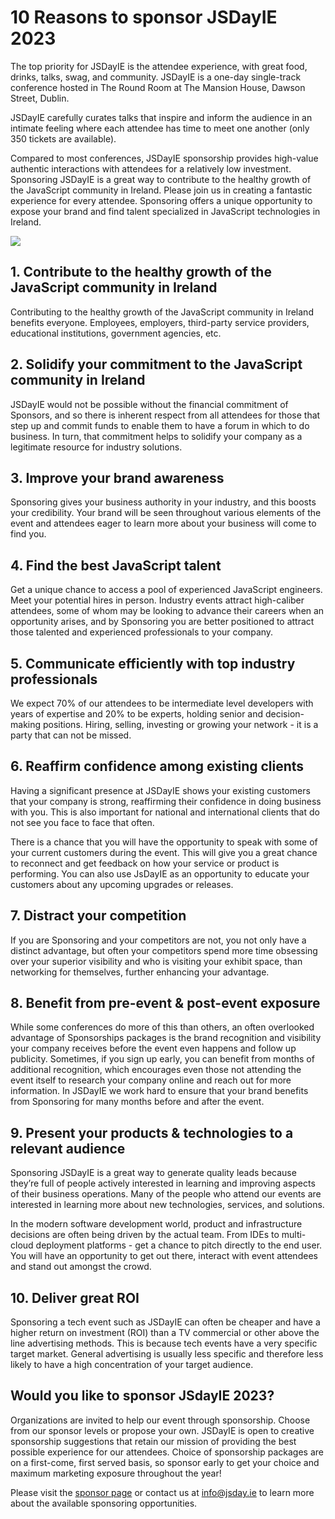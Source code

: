 # 10 Reasons to sponsor JSDayIE 2023

The top priority for JSDayIE is the attendee experience, with great food, drinks, talks, swag, and community. JSDayIE is a one-day single-track conference hosted in The Round Room at The Mansion House, Dawson Street, Dublin.

JSDayIE carefully curates talks that inspire and inform the audience in an intimate feeling where each attendee has time to meet one another (only 350 tickets are available).

Compared to most conferences, JSDayIE sponsorship provides high-value authentic interactions with attendees for a relatively low investment. Sponsoring JSDayIE is a great way to contribute to the healthy growth of the JavaScript community in Ireland. Please join us in creating a fantastic experience for every attendee. Sponsoring offers a unique opportunity to expose your brand and find talent specialized in JavaScript technologies in Ireland.

![](https://jsdayie.azureedge.net/data/media/blog/blog_post_3.png)

## 1. Contribute to the healthy growth of the JavaScript community in Ireland

Contributing to the healthy growth of the JavaScript community in Ireland benefits everyone. Employees, employers, third-party service providers, educational institutions, government agencies, etc.

## 2. Solidify your commitment to the JavaScript community in Ireland

JSDayIE would not be possible without the financial commitment of Sponsors, and so there is inherent respect from all attendees for those that step up and commit funds to enable them to have a forum in which to do business. In turn, that commitment helps to solidify your company as a legitimate resource for industry solutions. 

## 3. Improve your brand awareness

Sponsoring gives your business authority in your industry, and this boosts your credibility. Your brand will be seen throughout various elements of the event and attendees eager to learn more about your business will come to find you. 

## 4. Find the best JavaScript talent
 
Get a unique chance to access a pool of experienced JavaScript engineers. Meet your potential hires in person. Industry events attract high-caliber attendees, some of whom may be looking to advance their careers when an opportunity arises, and by Sponsoring you are better positioned to attract those talented and experienced professionals to your company. 

## 5. Communicate efficiently with top industry professionals

We expect 70% of our attendees to be intermediate level developers with years of expertise and 20% to be experts, holding senior and decision-making positions. Hiring, selling, investing or growing your network - it is a party that can not be missed.

## 6. Reaffirm confidence among existing clients

Having a significant presence at JSDayIE shows your existing customers that your company is strong, reaffirming their confidence in doing business with you. This is also important for national and international clients that do not see you face to face that often. 

There is a chance that you will have the opportunity to speak with some of your current customers during the event. This will give you a great chance to reconnect and get feedback on how your service or product is performing. You can also use JsDayIE as an opportunity to educate your customers about any upcoming upgrades or releases.

## 7. Distract your competition

If you are Sponsoring and your competitors are not, you not only have a distinct advantage, but often your competitors spend more time obsessing over your superior visibility and who is visiting your exhibit space, than networking for themselves, further enhancing your advantage. 

## 8. Benefit from pre-event & post-event exposure

While some conferences do more of this than others, an often overlooked advantage of Sponsorships packages is the brand recognition and visibility your company receives before the event even happens and follow up publicity. Sometimes, if you sign up early, you can benefit from months of additional recognition, which encourages even those not attending the event itself to research your company online and reach out for more information. In JSDayIE we work hard to ensure that your brand benefits from Sponsoring for many months before and after the event.

## 9. Present your products & technologies to a relevant audience

Sponsoring JSDayIE is a great way to generate quality leads because they’re full of people actively interested in learning and improving aspects of their business operations. Many of the people who attend our events are interested in learning more about new technologies, services, and solutions. 

In the modern software development world, product and infrastructure decisions are often being driven by the actual team. From IDEs to multi-cloud deployment platforms - get a chance to pitch directly to the end user. You will have an opportunity to get out there, interact with event attendees and stand out amongst the crowd.

## 10. Deliver great ROI

Sponsoring a tech event such as JSDayIE can often be cheaper and have a higher return on investment (ROI) than a TV commercial or other above the line advertising methods. This is because tech events have a very specific target market. General advertising is usually less specific and therefore less likely to have a high concentration of your target audience.

## Would you like to sponsor JSdayIE 2023?

Organizations are invited to help our event through sponsorship. Choose from our sponsor levels or propose your own. JSDayIE is open to creative sponsorship suggestions that retain our mission of providing the best possible experience for our attendees. Choice of sponsorship packages are on a first-come, first served basis, so sponsor early to get your choice and maximum marketing exposure throughout the year!

Please visit the [sponsor page](/sponsors) or contact us at [info@jsday.ie](mailto:info@jsday.ie)
to learn more about the available sponsoring opportunities.
